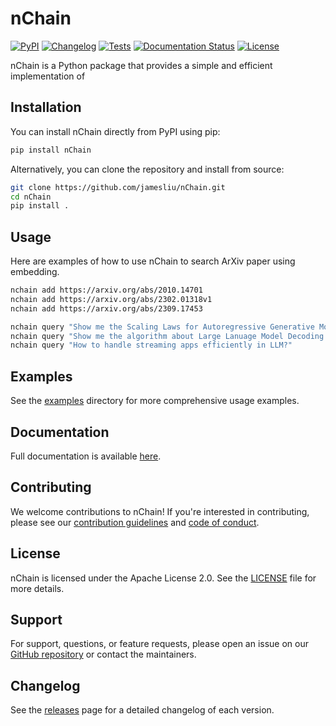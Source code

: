 # nChain

[![PyPI](https://img.shields.io/pypi/v/nChain.svg)](https://pypi.org/project/nChain/)
[![Changelog](https://img.shields.io/github/v/release/jamesliu/nChain?include_prereleases&label=changelog)](https://github.com/jamesliu/nChain/releases)
[![Tests](https://github.com/jamesliu/nChain/workflows/Test/badge.svg)](https://github.com/jamesliu/nChain/actions?query=workflow%3ATest)
[![Documentation Status](https://readthedocs.org/projects/nChain/badge/?version=stable)](http://nChain.readthedocs.org/en/stable/?badge=stable)
[![License](https://img.shields.io/badge/license-Apache%202.0-blue.svg)](https://github.com/jamesliu/nChain/blob/main/LICENSE)

nChain is a Python package that provides a simple and efficient implementation of 

## Installation

You can install nChain directly from PyPI using pip:

```bash
pip install nChain
```

Alternatively, you can clone the repository and install from source:

```bash
git clone https://github.com/jamesliu/nChain.git
cd nChain
pip install .
```

## Usage

Here are examples of how to use nChain to search ArXiv paper using embedding.

```bash
nchain add https://arxiv.org/abs/2010.14701
nchain add https://arxiv.org/abs/2302.01318v1
nchain add https://arxiv.org/abs/2309.17453

nchain query "Show me the Scaling Laws for Autoregressive Generative Modeling."
nchain query "Show me the algorithm about Large Lanuage Model Decoding with Speculative Sampling."
nchain query "How to handle streaming apps efficiently in LLM?"
```

## Examples
See the [examples](./examples) directory for more comprehensive usage examples.

## Documentation

Full documentation is available [here](https://nanochain.readthedocs.io/en/latest/).

## Contributing

We welcome contributions to nChain! If you're interested in contributing, please see our [contribution guidelines](./CONTRIBUTING.md) and [code of conduct](./CODE_OF_CONDUCT.md).

## License

nChain is licensed under the Apache License 2.0. See the [LICENSE](./LICENSE) file for more details.

## Support

For support, questions, or feature requests, please open an issue on our [GitHub repository](https://github.com/jamesliu/nChain/issues) or contact the maintainers.

## Changelog

See the [releases](https://github.com/jamesliu/nChain/releases) page for a detailed changelog of each version.


